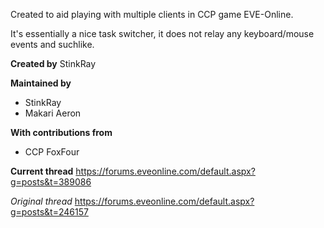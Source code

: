 Created to aid playing with multiple clients in CCP game EVE-Online.

It's essentially a nice task switcher, it does not relay any keyboard/mouse events and suchlike.

**Created by**
StinkRay

**Maintained by**
* StinkRay
* Makari Aeron

**With contributions from**
* CCP FoxFour

**Current thread**
https://forums.eveonline.com/default.aspx?g=posts&t=389086

*Original thread*
https://forums.eveonline.com/default.aspx?g=posts&t=246157